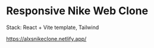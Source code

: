 # Responsive Nike Web Clone

Stack: React + Vite template, Tailwind

https://alxsnikeclone.netlify.app/

